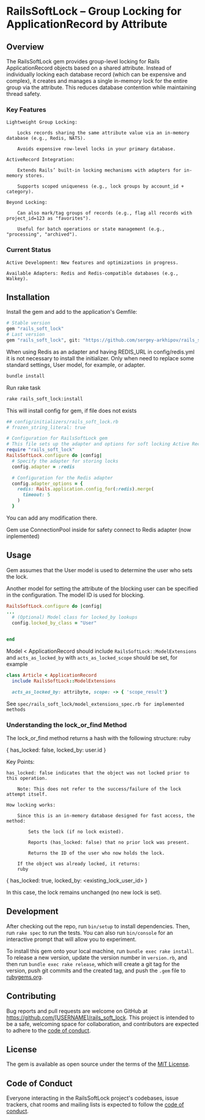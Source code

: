 # RailsSoftLock – Group Locking for ApplicationRecord by Attribute

## Overview

The RailsSoftLock gem provides group-level locking for Rails ApplicationRecord objects based on a shared attribute. Instead of individually locking each database record (which can be expensive and complex), it creates and manages a single in-memory lock for the entire group via the attribute. This reduces database contention while maintaining thread safety.

### Key Features

    Lightweight Group Locking:

        Locks records sharing the same attribute value via an in-memory database (e.g., Redis, NATS).

        Avoids expensive row-level locks in your primary database.

    ActiveRecord Integration:

        Extends Rails’ built-in locking mechanisms with adapters for in-memory stores.

        Supports scoped uniqueness (e.g., lock groups by account_id + category).

    Beyond Locking:

        Can also mark/tag groups of records (e.g., flag all records with project_id=123 as "favorites").

        Useful for batch operations or state management (e.g., "processing", "archived").

### Current Status

    Active Development: New features and optimizations in progress.

    Available Adapters: Redis and Redis-compatible databases (e.g., Walkey).

## Installation

Install the gem and add to the application's Gemfile:

```bash
# Stable version
gem "rails_soft_lock"
# Last version
gem "rails_soft_lock", git: "https://github.com/sergey-arkhipov/rails_soft_lock.git"

```

When using Redis as an adapter and having REDIS_URL in config/redis.yml it is not necessary to install the initializer.
Only when need to replace some standard settings, User model, for example, or adapter.

```bash
bundle install
```

Run rake task

```bash
rake rails_soft_lock:install

```

This will install config for gem, if file does not exists

```ruby
## config/initializers/rails_soft_lock.rb
# frozen_string_literal: true

# Configuration for RailsSoftLock gem
# This file sets up the adapter and options for soft locking Active Record models
require "rails_soft_lock"
RailsSoftLock.configure do |config|
  # Specify the adapter for storing locks
  config.adapter = :redis

  # Configuration for the Redis adapter
  config.adapter_options = {
    redis: Rails.application.config_for(:redis).merge(
      timeout: 5
    )
  }
```

You can add any modification there.

Gem use ConnectionPool inside for safety connect to Redis adapter (now inplemented)

## Usage

Gem assumes that the User model is used to determine the user who sets the lock.

Another model for setting the attribute of the blocking user can be specified in the configuration.
The model ID is used for blocking.

```ruby
RailsSoftLock.configure do |config|
...
  # (Optional) Model class for locked_by lookups
  config.locked_by_class = "User"


end
```

Model < ApplicationRecord should include `RailsSoftLock::ModelExtensions`
and `acts_as_locked_by` with `acts_as_locked_scope` should be set, for example

```ruby
class Article < ApplicationRecord
  include RailsSoftLock::ModelExtensions

  acts_as_locked_by: attribyte, scope: -> { 'scope_result'}


```

See `spec/rails_soft_lock/model_extensions_spec.rb for implemented methods`

### Understanding the lock_or_find Method

The lock_or_find method returns a hash with the following structure:
ruby

{ has_locked: false, locked_by: user.id }

Key Points:

    has_locked: false indicates that the object was not locked prior to this operation.

        Note: This does not refer to the success/failure of the lock attempt itself.

    How locking works:

        Since this is an in-memory database designed for fast access, the method:

            Sets the lock (if no lock existed).

            Reports (has_locked: false) that no prior lock was present.

            Returns the ID of the user who now holds the lock.

        If the object was already locked, it returns:
        ruby

{ has_locked: true, locked_by: <existing_lock_user_id> }

In this case, the lock remains unchanged (no new lock is set).

## Development

After checking out the repo, run `bin/setup` to install dependencies. Then, run `rake spec` to run the tests. You can also run `bin/console` for an interactive prompt that will allow you to experiment.

To install this gem onto your local machine, run `bundle exec rake install`. To release a new version, update the version number in `version.rb`, and then run `bundle exec rake release`, which will create a git tag for the version, push git commits and the created tag, and push the `.gem` file to [rubygems.org](https://rubygems.org).

## Contributing

Bug reports and pull requests are welcome on GitHub at https://github.com/[USERNAME]/rails_soft_lock. This project is intended to be a safe, welcoming space for collaboration, and contributors are expected to adhere to the [code of conduct](https://github.com/[USERNAME]/rails_soft_lock/blob/master/CODE_OF_CONDUCT.md).

## License

The gem is available as open source under the terms of the [MIT License](https://opensource.org/licenses/MIT).

## Code of Conduct

Everyone interacting in the RailsSoftLock project's codebases, issue trackers, chat rooms and mailing lists is expected to follow the [code of conduct](https://github.com/[USERNAME]/rails_soft_lock/blob/master/CODE_OF_CONDUCT.md).
